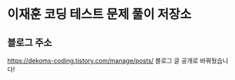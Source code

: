 # 이재훈 코딩 테스트 문제 풀이 저장소

## 블로그 주소

https://dekoms-coding.tistory.com/manage/posts/
블로그 글 공개로 바꿔뒀습니다!
